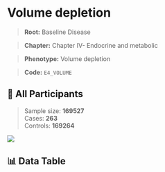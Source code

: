 # Volume depletion

> **Root:** Baseline Disease  

> **Chapter:** Chapter IV- Endocrine and metabolic  

> **Phenotype:** Volume depletion  

> **Code:** `E4_VOLUME`

## 🧪 All Participants  
> Sample size: **169527**  
> Cases: **263**  
> Controls: **169264**
<img src="/Sensitive/Figures/ALL/Baseline/E4_VOLUME.png"/>

## 📊 Data Table
<CsvTableMRF src="/Sensitive/Data/ALL/Baseline/LG_E4_VOLUME.csv"/>

